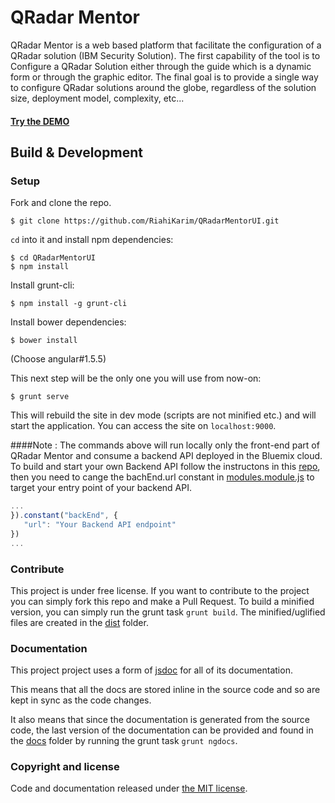 # QRadar Mentor
QRadar Mentor is a web based platform that facilitate the configuration of a QRadar solution (IBM Security Solution).
The first capability of the tool is to Configure a QRadar Solution either through the guide which is a dynamic form or through the graphic editor. The final goal is to provide a single way to configure QRadar solutions around the globe, regardless of the solution size, deployment model, complexity, etc...
#### [Try the DEMO](http://qradarmentor.mybluemix.net/)

## Build & Development
### Setup

Fork and clone the repo. 
```shell
$ git clone https://github.com/RiahiKarim/QRadarMentorUI.git
```

`cd` into it and install npm dependencies:

```shell
$ cd QRadarMentorUI
$ npm install
```

Install grunt-cli:

```shell
$ npm install -g grunt-cli
```
Install bower dependencies:

```shell
$ bower install
```
(Choose angular#1.5.5)

This next step will be the only one you will use from now-on:

```shell
$ grunt serve
```

This will rebuild the site in dev mode (scripts are not minified etc.) and will start the application. You can access the site on `localhost:9000`.

####Note : 
The commands above will run locally only the front-end part of QRadar Mentor and consume a backend API deployed in the Bluemix cloud.
To build and start your own Backend API follow the instructons in this [repo]((https://github.com/RiahiKarim/QRadarMentor.API)), then you need to cange the bachEnd.url constant in [modules.module.js](https://github.com/RiahiKarim/QRadarMentorUI/blob/master/app/modules/app.module.js) to target your entry point of your backend API.
```javascript
...
}).constant("backEnd", {
   "url": "Your Backend API endpoint"
})
...
```

### Contribute
This project is under free license. If you want to contribute to the project you can simply fork this repo and make a Pull Request. To build a minified version, you can simply run the grunt task `grunt build`. The minified/uglified files are created in the [dist](https://github.com/RiahiKarim/QRadarMentorUI/tree/master/dist) folder.

### Documentation
This project project uses a form of [jsdoc](http://usejsdoc.org/) for all of its documentation.

This means that all the docs are stored inline in the source code and so are kept in sync as the code changes.

It also means that since the documentation is generated from the source code, the last version of the documentation can be provided and found in the [docs](https://github.com/RiahiKarim/QRadarMentorUI/tree/master/docs) folder by running the grunt task `grunt ngdocs`.

### Copyright and license
Code and documentation released under [the MIT license](https://github.com/RiahiKarim/QRadarMentorUI/blob/master/LICENCE).
